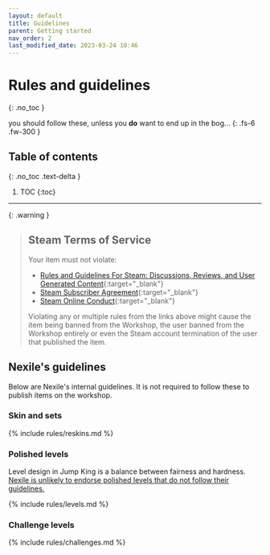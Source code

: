 ```yaml
---
layout: default
title: Guidelines
parent: Getting started
nav_order: 2
last_modified_date: 2023-03-24 10:46
---
```


# Rules and guidelines
{: .no_toc }

you should follow these, unless you **do** want to end up in the bog...<!-- more -->
{: .fs-6 .fw-300 }

## Table of contents
{: .no_toc .text-delta }

1. TOC
{:toc}

---

{: .warning }
> ## Steam Terms of Service
> 
> Your item must not violate:
> - [Rules and Guidelines For Steam: Discussions, Reviews, and User Generated Content](https://support.steampowered.com/kb_article.php?ref=4045-USHJ-3810){:target="_blank"}
> - [Steam Subscriber Agreement](http://store.steampowered.com/subscriber_agreement/){:target="_blank"}
> - [Steam Online Conduct](https://store.steampowered.com/online_conduct/){:target="_blank"}
>
> Violating any or multiple rules from the links above might cause the item being banned from the Workshop, the user banned from the Workshop entirely or even the Steam account termination of the user that published the item.

## Nexile's guidelines

Below are Nexile's internal guidelines. It is not required to follow these to publish items on the workshop.

### Skin and sets 

{% include rules/reskins.md %}

### Polished levels

Level design in Jump King is a balance between fairness and hardness.
<u>Nexile is unlikely to endorse polished levels that do not follow their guidelines.</u>

{% include rules/levels.md %}

### Challenge levels

{% include rules/challenges.md %}